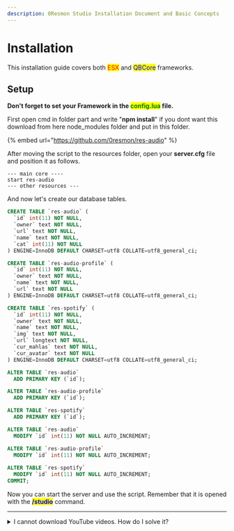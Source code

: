 ```yaml
---
description: 0Resmon Studio Installation Document and Basic Concepts
---
```


# Installation

This installation guide covers both <mark style="color:red;">ESX</mark> and <mark style="color:blue;">QBCore</mark> frameworks.

## Setup

**Don't forget to set your Framework in the **<mark style="color:green;">**config.lua**</mark>** file.**

First open cmd in folder part and write "**npm install**" if you dont want this download from here node\_modules folder and put in this folder.

{% embed url="https://github.com/0resmon/res-audio" %}

After moving the script to the resources folder, open your **server.cfg** file and position it as follows.

```
--- main core ----
start res-audio
--- other resources ---
```

And now let's create our database tables.

```sql
CREATE TABLE `res-audio` (
  `id` int(11) NOT NULL,
  `owner` text NOT NULL,
  `url` text NOT NULL,
  `name` text NOT NULL,
  `cat` int(11) NOT NULL
) ENGINE=InnoDB DEFAULT CHARSET=utf8 COLLATE=utf8_general_ci;

CREATE TABLE `res-audio-profile` (
  `id` int(11) NOT NULL,
  `owner` text NOT NULL,
  `name` text NOT NULL,
  `url` text NOT NULL
) ENGINE=InnoDB DEFAULT CHARSET=utf8 COLLATE=utf8_general_ci;

CREATE TABLE `res-spotify` (
  `id` int(11) NOT NULL,
  `owner` text NOT NULL,
  `name` text NOT NULL,
  `img` text NOT NULL,
  `url` longtext NOT NULL,
  `cur_mahlas` text NOT NULL,
  `cur_avatar` text NOT NULL
) ENGINE=InnoDB DEFAULT CHARSET=utf8 COLLATE=utf8_general_ci;

ALTER TABLE `res-audio`
  ADD PRIMARY KEY (`id`);

ALTER TABLE `res-audio-profile`
  ADD PRIMARY KEY (`id`);

ALTER TABLE `res-spotify`
  ADD PRIMARY KEY (`id`);

ALTER TABLE `res-audio`
  MODIFY `id` int(11) NOT NULL AUTO_INCREMENT;

ALTER TABLE `res-audio-profile`
  MODIFY `id` int(11) NOT NULL AUTO_INCREMENT;
  
ALTER TABLE `res-spotify`
  MODIFY `id` int(11) NOT NULL AUTO_INCREMENT;
COMMIT;
```

Now you can start the server and use the script. Remember that it is opened with the <mark style="color:blue;">**/studio**</mark> command.

***

<details>

<summary>I cannot download YouTube videos. How do I solve it?</summary>

If YouTube videos are not downloading, you can find a solution by downloading an old version of ytdl-core. It will work more stable, but the videos will download late.

You can solve this problem by using the command below.

`npm i ytdl-core@4.9.1`

If you want to update ytdl-core again, you can use the code below. If a new ytdl-core is released, try it, it may work more stable.&#x20;

`npm i ytdl-core`

</details>



###



###
